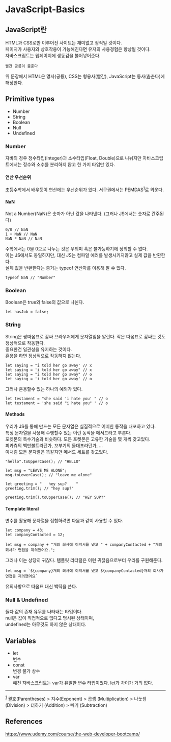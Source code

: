 # JavaScript-Basics
## JavaScript란
HTML과 CSS로만 이루어진 사이트는 재미없고 정적일 것이다.   
페이지가 사용자와 상호작용이 가능해진다면 유저의 사용경험은 향상될 것이다.  
자바스크립트는 웹페이지에 생동감을 불어넣어준다.  

`빨간 공룡이 춤춘다` 

위 문장에서 
HTML은 명사(공룡), CSS는 형용사(빨간), JavaScript는 동사(춤춘다)에 해당한다.

## Primitive types
<ul>
    <li>Number</li>
    <li>String</li>
    <li>Boolean</li>
    <li>Null</li>
    <li>Undefined</li>
</ul>

### Number
자바의 경우 정수타입(Integer)과 소수타입(Float, Double)으로 나뉘지만
자바스크립트에서는 정수와 소수를 분리하지 않고 한 가지 타입만 있다.  

#### 연산 우선순위
초등수학에서 배우듯이 연산에는 우선순위가 있다. 서구권에서는 PEMDAS<sup id ="note_1">[1](#footnote_1)</sup>로 외운다.  

#### NaN
Not a Number(NaN)은 숫자가 아닌 값을 나타낸다. (그러나 JS에서는 숫자로 간주된다)
```
0/0 // NaN
1 + NaN // NaN
NaN * NaN // NaN
```
수학에서는 0을 0으로 나누는 것은 무의미 혹은 불가능하기에 정의할 수 없다.  
이는 JS에서도 동일하지만, 대신 JS는 컴파일 에러를 발생시키지않고 실제 값을 반환한다.  
실제 값을 반환한다는 증거는 typeof 연산자를 이용해 알 수 있다.  
```
typeof NaN // "Number"
```

### Boolean
Boolean은 true와 false의 값으로 나뉜다.  
```
let hasJob = false;
```

### String
String은 쌍따옴표로 감싸 브라우저에게 문자열임을 알린다.
작은 따옴표로 감싸는 것도 정상적으로 작동한다.  
중요한건 일관성을 유지하는 것이다.  
혼용을 하면 정상적으로 작동하지 않는다.  
```
let saying = "i told her go away' // x
let saying = 'i told her go away" // x
let saying = "i told her go away" // o
let saying = 'i told her go away' // o
```
그러나 혼용할수 있는 하나의 예외가 있다.
```
let testament = "she said 'i hate you' " // o
let testament = 'she said "i hate you" ' // o
```

#### Methods
우리가 JS를 통해 만드는 모든 문자열은 실질적으로 어떠한 통작을 내포하고 있다.  
특정 문자열을 사용해 수행할수 있는 이런 동작을 메서드라고 부른다.  
포켓몬의 특수기술과 비슷하다. 모든 포켓몬은 고유한 기술을 몇 개씩 갖고있다.  
피카츄의 백만볼트라던가, 꼬부기의 물대포라던가, ...  
이처럼 모든 문자열은 똑같지만 메서드 세트를 갖고있다.
```
"hello".toUpperCase(); // "HELLO"

let msg = "LEAVE ME ALONE";
msg.toLowerCase(); // "leave me alone"

let greeting = "   hey sup?    "
greeting.trim(); // "hey sup?"

greeting.trim().toUpperCase(); // "HEY SUP?"

```

#### Template literal
변수를 활용해 문자열을 접합하려면 다음과 같이 사용할 수 있다.
```
let company = 43;
let companyContacted = 12;

let msg = company + "개의 회사에 이력서를 냈고 " + companyContacted + "개의 회사가 면접을 제의했어요.";
```
그러나 이는 상당히 귀찮다.  템플릿 리터럴은 이런 귀찮음으로부터 우리를 구원해준다.  
```
let msg = `${company}개의 회사에 이력서를 냈고 ${companyContacted}개의 회사가 면접을 제의했어요`
```
유의사항으로 따옴표 대신 백틱을 쓴다.  

### Null & Undefined
둘다 값의 존재 유무를 나타내는 타입이다.  
null은 값이 직접적으로 없다고 명시된 상태이며,  
undefined는 아무것도 하지 않은 상태이다.  


## Variables
<ul>
    <li>let</li>
    변수
    <li>const</li>
    변경 불가 상수
    <li>var</li>
    예전 자바스크립트는 var가 유일한 변수 타입이었다. let과 차이가 거의 없다. 
</ul>




***
<sup><a id="footnote_1">[1](#note_1)</a></sup> 괄호(Parentheses) > 지수(Exponent) > 곱셈 (Multiplication) > 나눗셈 (Division) > 더하기 (Addition) > 빼기 (Subtraction)

## References
https://www.udemy.com/course/the-web-developer-bootcamp/  
